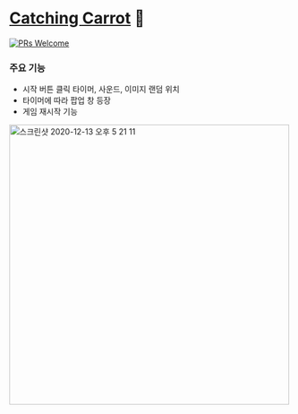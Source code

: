 # [Catching Carrot](https://free-ko.github.io/project-js-game/) 🥕
[![PRs Welcome](https://img.shields.io/badge/PRs-welcome-brightgreen.svg?style=flat-square)](http://makeapullrequest.com)

### 주요 기능
- 시작 버튼 클릭 타이머, 사운드, 이미지 랜덤 위치
- 타이머에 따라 팝업 창 등장
- 게임 재시작 기능

<img width="500" alt="스크린샷 2020-12-13 오후 5 21 11" src="https://user-images.githubusercontent.com/47565280/102006881-bf93ea80-3d67-11eb-8c36-0f814f9b55dc.png">
